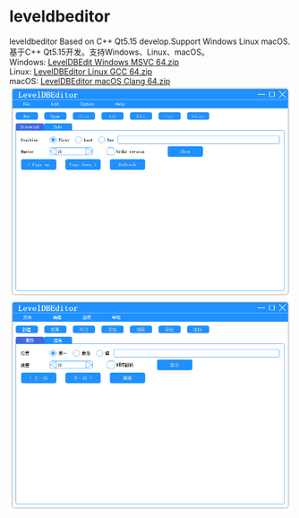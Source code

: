 # leveldbeditor
leveldbeditor
Based on C++ Qt5.15 develop.Support Windows Linux macOS.  
基于C++ Qt5.15开发。支持Windows、Linux、macOS。  
Windows: [LevelDBEdit Windows MSVC 64.zip](https://github.com/kuailexiaowangzi/leveldbeditor/blob/main/LevelDBEdit%20Windows%20MSVC%2064.zip)  
Linux: [LevelDBEditor Linux GCC 64.zip](https://github.com/kuailexiaowangzi/leveldbeditor/blob/main/LevelDBEditor%20Linux%20GCC%2064.zip)  
macOS: [LevelDBEditor macOS Clang 64.zip](https://github.com/kuailexiaowangzi/leveldbeditor/blob/main/LevelDBEditor%20macOS%20Clang%2064.zip)  
![English](https://raw.githubusercontent.com/kuailexiaowangzi/leveldbeditor/refs/heads/main/English.png)
![Chinese](https://raw.githubusercontent.com/kuailexiaowangzi/leveldbeditor/refs/heads/main/Chinese.png)
